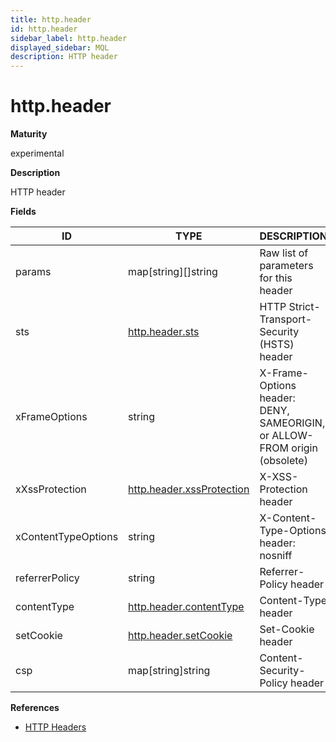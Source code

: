```yaml
---
title: http.header
id: http.header
sidebar_label: http.header
displayed_sidebar: MQL
description: HTTP header
---
```


# http.header

**Maturity**

experimental

**Description**

HTTP header

**Fields**

| ID                  | TYPE                                                      | DESCRIPTION                                                               |
| ------------------- | --------------------------------------------------------- | ------------------------------------------------------------------------- |
| params              | map[string]&#91;&#93;string                               | Raw list of parameters for this header                                    |
| sts                 | [http.header.sts](http.header.sts.md)                     | HTTP Strict-Transport-Security (HSTS) header                              |
| xFrameOptions       | string                                                    | X-Frame-Options header: DENY, SAMEORIGIN, or ALLOW-FROM origin (obsolete) |
| xXssProtection      | [http.header.xssProtection](http.header.xssprotection.md) | X-XSS-Protection header                                                   |
| xContentTypeOptions | string                                                    | X-Content-Type-Options header: nosniff                                    |
| referrerPolicy      | string                                                    | Referrer-Policy header                                                    |
| contentType         | [http.header.contentType](http.header.contenttype.md)     | Content-Type header                                                       |
| setCookie           | [http.header.setCookie](http.header.setcookie.md)         | Set-Cookie header                                                         |
| csp                 | map[string]string                                         | Content-Security-Policy header                                            |

**References**

- [HTTP Headers](https://developer.mozilla.org/en-US/docs/Web/HTTP/Headers)
